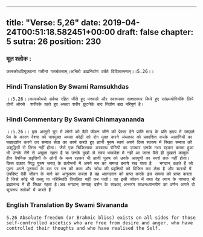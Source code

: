 
---
title: "Verse: 5,26"
date: 2019-04-24T00:51:18.582451+00:00
draft: false
chapter: 5
sutra: 26
position: 230
---
### मूल श्लोक :
```
कामक्रोधवियुक्तानां यतीनां यतचेतसाम्।अभितो ब्रह्मनिर्वाणं वर्तते विदितात्मनाम्।।5.26।।

```

### Hindi Translation By Swami Ramsukhdas
```
।।5.26।।कामक्रोधसे सर्वथा रहित जीते हुए मनवाले और स्वरूपका साक्षात्कार किये हुए सांख्ययोगियोंके लिये दोनों ओरसे  शरीरके रहते हुए अथवा शरीर छूटनेके बाद निर्वाण ब्रह्म परिपूर्ण है।

```

### Hindi Commentary By Swami Chinmayananda
```
।।5.26।। इस आसुरी युग में लोगों को दैवी जीवन जीने की प्रेरणा देने प्राणि मात्र के प्रति हृदय मे उमड़ते प्रेम के कारण वेश्या को पापमुक्त अथवा कोढ़ी को रोग मुक्त करने अंधकार को प्रकाशित करके अज्ञानियों का पथप्रदर्शन करने का समाज सेवा का कार्य करते हुए ज्ञानी पुरुष स्वयं अपने दिव्य स्वरूप में स्थित समाज की अशुद्धियों से लिप्त नहीं होता। जैसे एक चिकित्सक अस्वस्थ रोगियों का उपचार उनके मध्य रहकर करता हुआ भी उनके रोगें से अछूता रहता है या उनके दुखों से स्वयं भावावेश में नहीं आ जाता वैसे ही दुखार्त कामुक हीन वैषयिक प्रवृत्तियों के लोगों के मध्य रहकर भी ज्ञानी पुरुष को उनके अवगुणों का स्पर्श तक नहीं होता।किस प्रकार सिद्ध पुरुष जगत् के प्रलोभनों में अपने मन का समत्व बनाये रख पाता है   भगवान् कहते हैं जो पुरुष अपने पुरुषार्थ के बल पर मन की काम और क्रोध की प्रवृत्तियों को विजित कर लेता है और शास्त्रों में उपदिष्ट दैवी जीवन के मार्ग का अनुसरण करता है वह आत्मज्ञान को प्राप्त करके इस समत्व को प्राप्त करता है जिसे कोई भी वस्तु या परिस्थिति विचलित नहीं कर पाती। वह इसी जीवन में तथा देह त्याग के पश्चात् भी ब्रह्मानन्द में ही स्थित रहता है।अब भगवान् सम्यक् दर्शन के साक्षात् अन्तरंग साधनध्यानयोग का वर्णन अगले दो सूत्ररूप श्लोकों में करते हैं

```

### English Translation By Swami  Sivananda
```
5.26 Absolute freedom (or Brahmic bliss) exists on all sides for those self-controlled ascetics who are free from desire and anger, who have controlled their thoughts and who have realised the Self.

```

